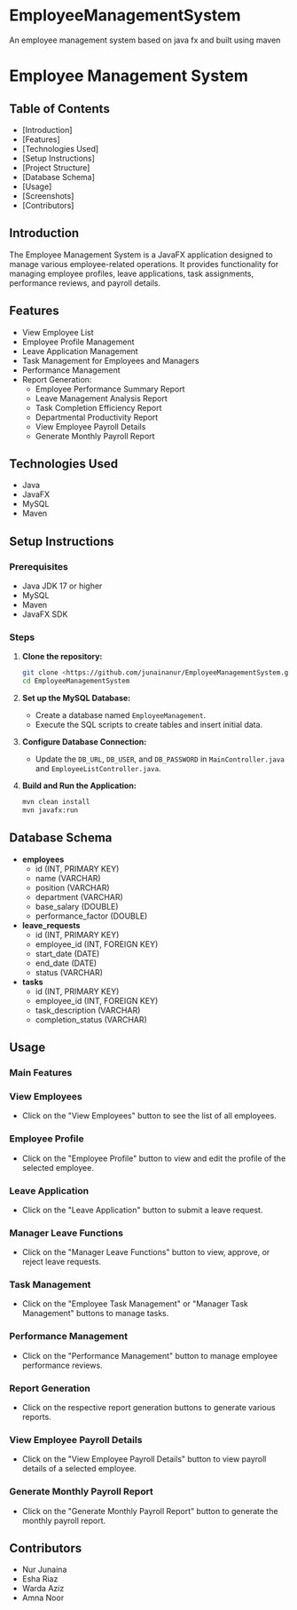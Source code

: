 # EmployeeManagementSystem
An employee management system based on java fx and built using maven
# Employee Management System

## Table of Contents

- [Introduction]
- [Features]
- [Technologies Used]
- [Setup Instructions]
- [Project Structure]
- [Database Schema]
- [Usage]
- [Screenshots]
- [Contributors]

## Introduction

The Employee Management System is a JavaFX application designed to manage various employee-related operations. It provides functionality for managing employee profiles, leave applications, task assignments, performance reviews, and payroll details.

## Features

- View Employee List
- Employee Profile Management
- Leave Application Management
- Task Management for Employees and Managers
- Performance Management
- Report Generation:
    - Employee Performance Summary Report
    - Leave Management Analysis Report
    - Task Completion Efficiency Report
    - Departmental Productivity Report
    - View Employee Payroll Details
    - Generate Monthly Payroll Report

## Technologies Used

- Java
- JavaFX
- MySQL
- Maven

## Setup Instructions

### Prerequisites

- Java JDK 17 or higher
- MySQL
- Maven
- JavaFX SDK

### Steps

1. **Clone the repository:**
    
    ```bash
    git clone <https://github.com/junainanur/EmployeeManagementSystem.git>
    cd EmployeeManagementSystem
    
    ```
    
2. **Set up the MySQL Database:**
    - Create a database named `EmployeeManagement`.
    - Execute the SQL scripts to create tables and insert initial data.
3. **Configure Database Connection:**
    - Update the `DB_URL`, `DB_USER`, and `DB_PASSWORD` in `MainController.java` and `EmployeeListController.java`.
4. **Build and Run the Application:**
    
    ```bash
    mvn clean install
    mvn javafx:run
    ```
    

## Database Schema

- **employees**
    - id (INT, PRIMARY KEY)
    - name (VARCHAR)
    - position (VARCHAR)
    - department (VARCHAR)
    - base_salary (DOUBLE)
    - performance_factor (DOUBLE)
- **leave_requests**
    - id (INT, PRIMARY KEY)
    - employee_id (INT, FOREIGN KEY)
    - start_date (DATE)
    - end_date (DATE)
    - status (VARCHAR)
- **tasks**
    - id (INT, PRIMARY KEY)
    - employee_id (INT, FOREIGN KEY)
    - task_description (VARCHAR)
    - completion_status (VARCHAR)

## Usage

### Main Features

### View Employees

- Click on the "View Employees" button to see the list of all employees.

### Employee Profile

- Click on the "Employee Profile" button to view and edit the profile of the selected employee.

### Leave Application

- Click on the "Leave Application" button to submit a leave request.

### Manager Leave Functions

- Click on the "Manager Leave Functions" button to view, approve, or reject leave requests.

### Task Management

- Click on the "Employee Task Management" or "Manager Task Management" buttons to manage tasks.

### Performance Management

- Click on the "Performance Management" button to manage employee performance reviews.

### Report Generation

- Click on the respective report generation buttons to generate various reports.

### View Employee Payroll Details

- Click on the "View Employee Payroll Details" button to view payroll details of a selected employee.

### Generate Monthly Payroll Report

- Click on the "Generate Monthly Payroll Report" button to generate the monthly payroll report.

## Contributors
- Nur Junaina
- Esha Riaz
- Warda Aziz
- Amna Noor

